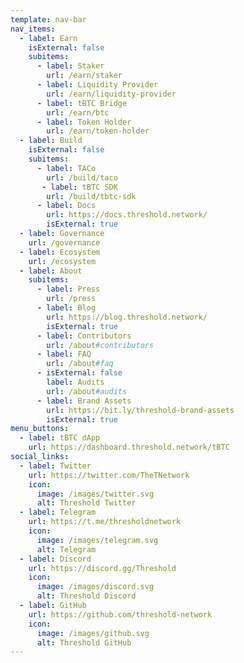 ```yaml
---
template: nav-bar
nav_items:
  - label: Earn
    isExternal: false
    subitems:
      - label: Staker
        url: /earn/staker
      - label: Liquidity Provider
        url: /earn/liquidity-provider
      - label: tBTC Bridge
        url: /earn/btc
      - label: Token Holder
        url: /earn/token-holder
  - label: Build
    isExternal: false
    subitems:
      - label: TACo
        url: /build/taco
       - label: tBTC SDK
        url: /build/tbtc-sdk
      - label: Docs
        url: https://docs.threshold.network/
        isExternal: true
  - label: Governance
    url: /governance
  - label: Ecosystem
    url: /ecosystem
  - label: About
    subitems:
      - label: Press
        url: /press
      - label: Blog
        url: https://blog.threshold.network/
        isExternal: true
      - label: Contributors
        url: /about#contributors
      - label: FAQ
        url: /about#faq
      - isExternal: false
        label: Audits
        url: /about#audits
      - label: Brand Assets
        url: https://bit.ly/threshold-brand-assets
        isExternal: true
menu_buttons:
  - label: tBTC dApp
    url: https://dashboard.threshold.network/tBTC
social_links:
  - label: Twitter
    url: https://twitter.com/TheTNetwork
    icon:
      image: /images/twitter.svg
      alt: Threshold Twitter
  - label: Telegram
    url: https://t.me/thresholdnetwork
    icon:
      image: /images/telegram.svg
      alt: Telegram
  - label: Discord
    url: https://discord.gg/Threshold
    icon:
      image: /images/discord.svg
      alt: Threshold Discord
  - label: GitHub
    url: https://github.com/threshold-network
    icon:
      image: /images/github.svg
      alt: Threshold GitHub
---
```

